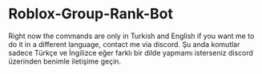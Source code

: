 # Roblox-Group-Rank-Bot
Right now the commands are only in Turkish and English if you want me to do it in a different language, contact me via discord.
Şu anda komutlar sadece Türkçe ve İngilizce eğer farklı bir dilde yapmamı isterseniz discord üzerinden benimle iletişime geçin.
